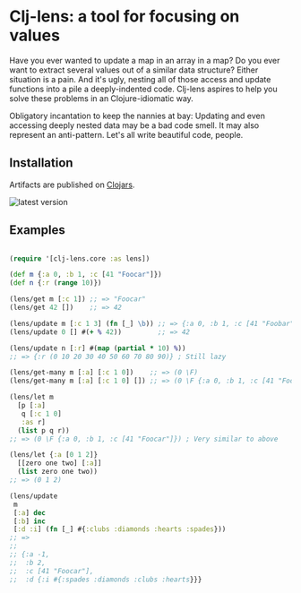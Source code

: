 # Clj-lens: a tool for focusing on values

Have you ever wanted to update a map in an array in a map? Do you ever
want to extract several values out of a similar data structure? Either
situation is a pain. And it's ugly, nesting all of those access and
update functions into a pile a deeply-indented code. Clj-lens aspires
to help you solve these problems in an Clojure-idiomatic way.

Obligatory incantation to keep the nannies at bay: Updating and even
accessing deeply nested data may be a bad code smell. It may also
represent an anti-pattern. Let's all write beautiful code, people.

## Installation

Artifacts are published on [Clojars][1]. 

![latest version][2]

## Examples

```clojure

(require '[clj-lens.core :as lens])

(def m {:a 0, :b 1, :c [41 "Foocar"]})
(def n {:r (range 10)})

(lens/get m [:c 1]) ;; => "Foocar"
(lens/get 42 [])    ;; => 42

(lens/update m [:c 1 3] (fn [_] \b)) ;; => {:a 0, :b 1, :c [41 "Foobar"]}
(lens/update 0 [] #(+ % 42))         ;; => 42

(lens/update n [:r] #(map (partial * 10) %))
;; => {:r (0 10 20 30 40 50 60 70 80 90)} ; Still lazy

(lens/get-many m [:a] [:c 1 0])    ;; => (0 \F)
(lens/get-many m [:a] [:c 1 0] []) ;; => (0 \F {:a 0, :b 1, :c [41 "Foocar"]})

(lens/let m
  [p [:a]
   q [:c 1 0]
   :as r]
  (list p q r))
;; => (0 \F {:a 0, :b 1, :c [41 "Foocar"]}) ; Very similar to above

(lens/let {:a [0 1 2]}
  [[zero one two] [:a]]
  (list zero one two))
;; => (0 1 2)

(lens/update
 m
 [:a] dec
 [:b] inc
 [:d :i] (fn [_] #{:clubs :diamonds :hearts :spades}))
;; =>
;;
;; {:a -1,
;;  :b 2,
;;  :c [41 "Foocar"],
;;  :d {:i #{:spades :diamonds :clubs :hearts}}}

```

[1]: https://clojars.org/org.clojars.edw/clj-lens
[2]: https://clojars.org/org.clojars.edw/clj-lens/latest-version.svg
